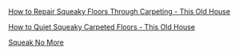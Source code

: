 [How to Repair Squeaky Floors Through Carpeting - This Old House](https://www.youtube.com/watch?v=4gUW-IhSMBc)

[How to Quiet Squeaky Carpeted Floors - This Old House](https://www.youtube.com/watch?v=GhbxkttJwgU)

[Squeak No More](https://www.youtube.com/watch?v=Q8D9uNvDuto)
